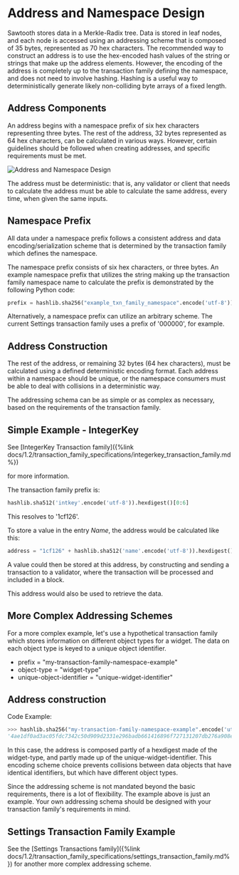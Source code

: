 # Address and Namespace Design

Sawtooth stores data in a Merkle-Radix tree. Data is stored
in leaf nodes, and each node is accessed using an addressing scheme that
is composed of 35 bytes, represented as 70 hex characters. The
recommended way to construct an address is to use the hex-encoded hash
values of the string or strings that make up the address elements.
However, the encoding of the address is completely up to the transaction
family defining the namespace, and does not need to involve hashing.
Hashing is a useful way to deterministically generate likely
non-colliding byte arrays of a fixed length.

## Address Components

<!--
  Licensed under Creative Commons Attribution 4.0 International License
  https://creativecommons.org/licenses/by/4.0/
-->

An address begins with a namespace prefix of six hex characters
representing three bytes. The rest of the address, 32 bytes represented
as 64 hex characters, can be calculated in various ways. However,
certain guidelines should be followed when creating addresses, and
specific requirements must be met.

<img alt="Address and Namespace Design" src="/images/1.2/address_namespace.png">

The address must be deterministic: that is, any validator or client that
needs to calculate the address must be able to calculate the same
address, every time, when given the same inputs.

## Namespace Prefix

All data under a namespace prefix follows a consistent address and data
encoding/serialization scheme that is determined by the transaction
family which defines the namespace.

The namespace prefix consists of six hex characters, or three bytes. An
example namespace prefix that utilizes the string making up the
transaction family namespace name to calculate the prefix is
demonstrated by the following Python code:

```python
prefix = hashlib.sha256("example_txn_family_namespace".encode('utf-8')).hexdigest()[:6]
```

Alternatively, a namespace prefix can utilize an arbitrary scheme. The
current Settings transaction family uses a prefix of '000000', for
example.

## Address Construction

The rest of the address, or remaining 32 bytes (64 hex characters), must
be calculated using a defined deterministic encoding format. Each
address within a namespace should be unique, or the namespace consumers
must be able to deal with collisions in a deterministic way.

The addressing schema can be as simple or as complex as necessary, based
on the requirements of the transaction family.

## Simple Example - IntegerKey

See [IntegerKey Transaction
family]({%link docs/1.2/transaction_family_specifications/integerkey_transaction_family.md%})

for more information.

The transaction family prefix is:

```python
hashlib.sha512('intkey'.encode('utf-8')).hexdigest()[0:6]
```

This resolves to \'1cf126\'.

To store a value in the entry *Name*, the address would be calculated
like this:

```python
address = "1cf126" + hashlib.sha512('name'.encode('utf-8')).hexdigest()[-64:]
```

A value could then be stored at this address, by constructing and
sending a transaction to a validator, where the transaction will be
processed and included in a block.

This address would also be used to retrieve the data.

## More Complex Addressing Schemes

For a more complex example, let's use a hypothetical transaction family
which stores information on different object types for a widget. The
data on each object type is keyed to a unique object identifier.

-   prefix = "my-transaction-family-namespace-example"
-   object-type = "widget-type"
-   unique-object-identifier = "unique-widget-identifier"

## Address construction

Code Example:

```python
>>> hashlib.sha256("my-transaction-family-namespace-example".encode('utf-8')).hexdigest()[:6] + hashlib.sha256("widget-type".encode('utf-8')).hexdigest()[:4] + hashlib.sha256("unique-widget-identifier".encode('utf-8')).hexdigest()[:60]
'4ae1df0ad3ac05fdc7342c50d909d2331e296badb661416896f727131207db276a908e'
```

In this case, the address is composed partly of a hexdigest made of the
widget-type, and partly made up of the unique-widget-identifier. This
encoding scheme choice prevents collisions between data objects that
have identical identifiers, but which have different object types.

Since the addressing scheme is not mandated beyond the basic
requirements, there is a lot of flexibility. The example above is just
an example. Your own addressing schema should be designed with your
transaction family's requirements in mind.

## Settings Transaction Family Example

See the [Settings Transactions
family]({%link docs/1.2/transaction_family_specifications/settings_transaction_family.md%})
for another more complex addressing scheme.
